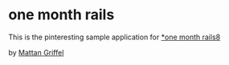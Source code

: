 # one month rails

This is the pinteresting sample application for
[*one month rails8](http://onemonthrails.com)

by [Mattan Griffel](http://mattangriffel.com)
